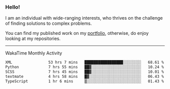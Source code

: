 ### Hello!

I am an individual with wide-ranging interests, who thrives on the challenge of finding solutions to complex problems.

You can find my published work on my [portfolio](https://bumbleboss.xyz/work), otherwise, do enjoy looking at my repositories.

---

WakaTime Monthly Activity

<!--START_SECTION:waka-->

```txt
XML                53 hrs 7 mins   █████████████████░░░░░░░░   68.61 %
Python             7 hrs 55 mins   ██▓░░░░░░░░░░░░░░░░░░░░░░   10.24 %
SCSS               7 hrs 45 mins   ██▓░░░░░░░░░░░░░░░░░░░░░░   10.01 %
textmate           4 hrs 58 mins   █▓░░░░░░░░░░░░░░░░░░░░░░░   06.43 %
TypeScript         1 hr 6 mins     ▒░░░░░░░░░░░░░░░░░░░░░░░░   01.43 %
```

<!--END_SECTION:waka-->
